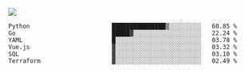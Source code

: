 ![](https://github-profile-summary-cards.vercel.app/api/cards/profile-details?username=igtm&theme=dracula)
<!--START_SECTION:waka-->

```text
Python                       ███████████████▒░░░░░░░░░   60.85 %
Go                           █████▓░░░░░░░░░░░░░░░░░░░   22.24 %
YAML                         █░░░░░░░░░░░░░░░░░░░░░░░░   03.78 %
Vue.js                       ▓░░░░░░░░░░░░░░░░░░░░░░░░   03.32 %
SQL                          ▓░░░░░░░░░░░░░░░░░░░░░░░░   03.10 %
Terraform                    ▓░░░░░░░░░░░░░░░░░░░░░░░░   02.49 %
```

<!--END_SECTION:waka-->
